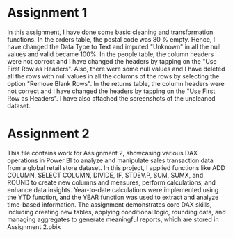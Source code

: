 # Assignment 1
In this assignment, I have done some basic cleaning and transformation functions. In the orders table, the postal code was 80 % empty. Hence, I have changed the Data Type to Text and imputed "Unknown" in all the null values and valid became 100%. In the people table, the column headers were not correct and I have changed the headers by tapping on the "Use First Row as Headers". Also, there were some null values and I have deleted all the rows with null values in all the columns of the rows by selecting the option "Remove Blank Rows". In the returns table,  the column headers were not correct and I have changed the headers by tapping on the "Use First Row as Headers".
I have also attached the screenshots of the uncleaned dataset.
# Assignment 2
This file contains work for Assignment 2, showcasing various DAX operations in Power BI to analyze and manipulate sales transaction data from a global retail store dataset. In this project, I applied functions like ADD COLUMN, SELECT COLUMN, DIVIDE, IF, STDEV.P, SUM, SUMX, and ROUND to create new columns and measures, perform calculations, and enhance data insights. Year-to-date calculations were implemented using the YTD function, and the YEAR function was used to extract and analyze time-based information. The assignment demonstrates core DAX skills, including creating new tables, applying conditional logic, rounding data, and managing aggregates to generate meaningful reports, which are stored in Assignment 2.pbix

